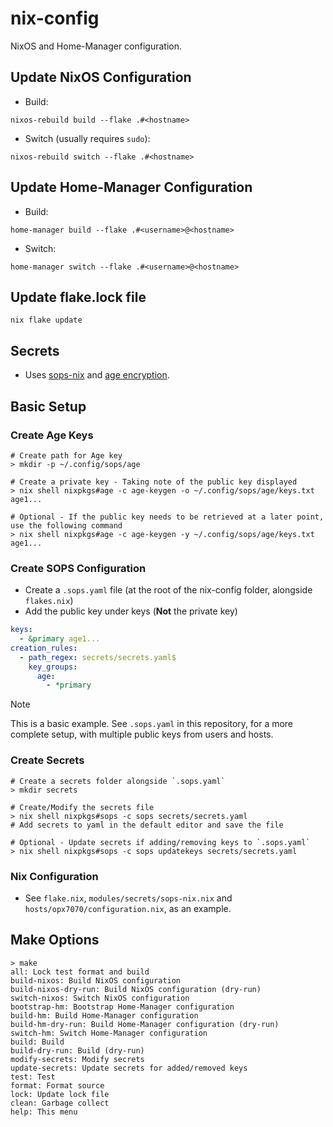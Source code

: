 # nix-config

NixOS and Home-Manager configuration.

## Update NixOS Configuration

- Build:

```shell
nixos-rebuild build --flake .#<hostname>
```

- Switch (usually requires `sudo`):

```shell
nixos-rebuild switch --flake .#<hostname>
```

## Update Home-Manager Configuration

- Build:

```shell
home-manager build --flake .#<username>@<hostname>
```

- Switch:

```shell
home-manager switch --flake .#<username>@<hostname>
```

## Update flake.lock file

```shell
nix flake update
```

## Secrets

- Uses [sops-nix](https://github.com/Mic92/sops-nix) and [age encryption](https://github.com/FiloSottile/age).

## Basic Setup

### Create Age Keys

```shell
# Create path for Age key
> mkdir -p ~/.config/sops/age

# Create a private key - Taking note of the public key displayed
> nix shell nixpkgs#age -c age-keygen -o ~/.config/sops/age/keys.txt
age1...

# Optional - If the public key needs to be retrieved at a later point, use the following command
> nix shell nixpkgs#age -c age-keygen -y ~/.config/sops/age/keys.txt
age1...
```

### Create SOPS Configuration

- Create a `.sops.yaml` file (at the root of the nix-config folder, alongside `flakes.nix`)
- Add the public key under keys (**Not** the private key)

```yaml
keys:
  - &primary age1...
creation_rules:
  - path_regex: secrets/secrets.yaml$
    key_groups:
      age:
        - *primary
```

> [!NOTE]
> This is a basic example. See `.sops.yaml` in this repository, for a more complete setup, with multiple public keys from users and hosts.

### Create Secrets

```shell
# Create a secrets folder alongside `.sops.yaml`
> mkdir secrets

# Create/Modify the secrets file
> nix shell nixpkgs#sops -c sops secrets/secrets.yaml
# Add secrets to yaml in the default editor and save the file

# Optional - Update secrets if adding/removing keys to `.sops.yaml`
> nix shell nixpkgs#sops -c sops updatekeys secrets/secrets.yaml
```

### Nix Configuration

* See `flake.nix`, `modules/secrets/sops-nix.nix` and `hosts/opx7070/configuration.nix`, as an example.

## Make Options

```shell
> make
all: Lock test format and build
build-nixos: Build NixOS configuration
build-nixos-dry-run: Build NixOS configuration (dry-run)
switch-nixos: Switch NixOS configuration
bootstrap-hm: Bootstrap Home-Manager configuration
build-hm: Build Home-Manager configuration
build-hm-dry-run: Build Home-Manager configuration (dry-run)
switch-hm: Switch Home-Manager configuration
build: Build
build-dry-run: Build (dry-run)
modify-secrets: Modify secrets
update-secrets: Update secrets for added/removed keys
test: Test
format: Format source
lock: Update lock file
clean: Garbage collect
help: This menu
```

